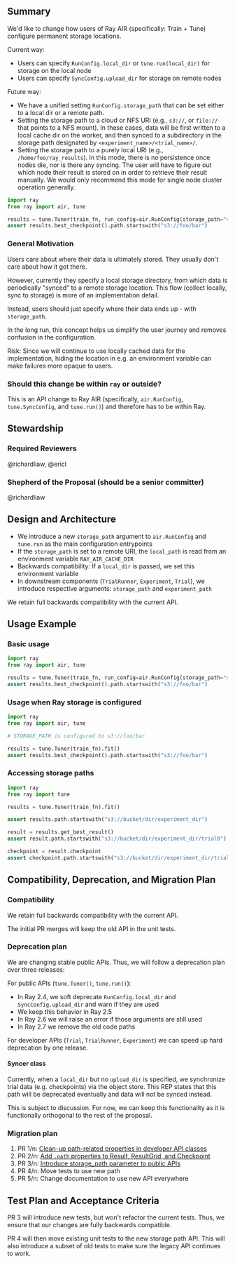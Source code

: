 ## Summary

We'd like to change how users of Ray AIR (specifically: Train + Tune) configure permanent storage locations.

Current way:
- Users can specify `RunConfig.local_dir` or `tune.run(local_dir)` for storage on the local node
- Users can specify `SyncConfig.upload_dir` for storage on remote nodes

Future way:
- We have a unified setting `RunConfig.storage_path` that can be set either to a local dir or a remote path.
- Setting the storage path to a cloud or NFS URI (e.g., `s3://`, or `file://` that points to a NFS mount). In these cases, data will be first written to a local cache dir on the worker, and then synced to a subdirectory in the storage path designated by `<experiment_name>/<trial_name>/`.
- Setting the storage path to a purely local URI (e.g., `/home/foo/ray_results`). In this mode, there is no persistence once nodes die, nor is there any syncing. The user will have to figure out which node their result is stored on in order to retrieve their result manually. We would only recommend this mode for single node cluster operation generally.


```python
import ray
from ray import air, tune

results = tune.Tuner(train_fn, run_config=air.RunConfig(storage_path="s3://foo/bar")).fit()
assert results.best_checkpoint().path.startswith("s3://foo/bar")
```

### General Motivation

Users care about where their data is ultimately stored. They usually don't care about
how it got there.

However, currently they specify a local storage directory, from which data is periodically "synced"
to a remote storage location. This flow (collect locally, sync to storage) is more of an implementation
detail.

Instead, users should just specify where their data ends up - with `storage_path`.

In the long run, this concept helps us simplify the user journey and removes confusion
in the configuration.

Risk: Since we will continue to use locally cached data for the implementation,
hiding the location in e.g. an environment variable can make failures more opaque
to users.


### Should this change be within `ray` or outside?

This is an API change to Ray AIR (specifically, `air.RunConfig`, `tune.SyncConfig`, and `tune.run()`)
and therefore has to be within Ray.


## Stewardship

### Required Reviewers

@richardliaw, @ericl

### Shepherd of the Proposal (should be a senior committer)

@richardliaw

## Design and Architecture

- We introduce a new `storage_path` argument to `air.RunConfig` and `tune.run` as the main configuration entrypoints
- If the `storage_path` is set to a remote URI, the `local_path` is read from an environment variable `RAY_AIR_CACHE_DIR`
- Backwards compatibility: If a `local_dir` is passed, we set this environment variable
- In downstream components (`TrialRunner`, `Experiment`, `Trial`), we introduce respective arguments: `storage_path` and `experiment_path`

We retain full backwards compatibility with the current API.

## Usage Example

### Basic usage

```python
import ray
from ray import air, tune

results = tune.Tuner(train_fn, run_config=air.RunConfig(storage_path="s3://foo/bar")).fit()
assert results.best_checkpoint().path.startswith("s3://foo/bar")
```

### Usage when Ray storage is configured

```python
import ray
from ray import air, tune

# STORAGE_PATH is configured to s3://foo/bar

results = tune.Tuner(train_fn).fit()
assert results.best_checkpoint().path.startswith("s3://foo/bar")
```

### Accessing storage paths

```python
import ray
from ray import tune

results = tune.Tuner(train_fn).fit()

assert results.path.startswith("s3://bucket/dir/experiment_dir")

result = results.get_best_result()
assert result.path.startswith("s3://bucket/dir/experiment_dir/trial0")

checkpoint = result.checkpoint
assert checkpoint.path.startswith("s3://bucket/dir/experiment_dir/trial0/checkpoint_0010")
```

## Compatibility, Deprecation, and Migration Plan

### Compatibility

We retain full backwards compatibility with the current API.

The initial PR merges will keep the old API in the unit tests.

### Deprecation plan

We are changing stable public APIs. Thus, we will follow a deprecation plan over three releases:

For public APIs (`tune.Tuner()`, `tune.run()`):

- In Ray 2.4, we soft deprecate `RunConfig.local_dir` and `SyncConfig.upload_dir` and warn if they are used
- We keep this behavior in Ray 2.5
- In Ray 2.6 we will raise an error if those arguments are still used
- In Ray 2.7 we remove the old code paths

For developer APIs (`Trial`, `TrialRunner`, `Experiment`) we can speed up hard deprecation
by one release.

#### Syncer class

Currently, when a `local_dir` but no `upload_dir` is specified, we synchronize trial data (e.g. checkpoints)
via the object store. This REP states that this path will be deprecated eventually and data will
not be synced instead.

This is subject to discussion. For now, we can keep this functionality as it is functionally orthogonal to
the rest of the proposal.

### Migration plan

1. PR 1/n: [Clean-up path-related properties in developer API classes](https://github.com/ray-project/ray/pull/33370) 
2. PR 2/n: [Add `.path` properties to Result, ResultGrid, and Checkpoint](https://github.com/ray-project/ray/pull/33410)
3. PR 3/n: [Introduce storage_path parameter to public APIs](https://github.com/ray-project/ray/pull/33463)
4. PR 4/n: Move tests to use new path
5. PR 5/n: Change documentation to use new API everywhere

## Test Plan and Acceptance Criteria

PR 3 will introduce new tests, but won't refactor the current tests. Thus, we ensure that our changes are fully backwards compatible.

PR 4 will then move existing unit tests to the new storage path API. This will also introduce a subset of old tests to make sure the legacy API continues to work. 
